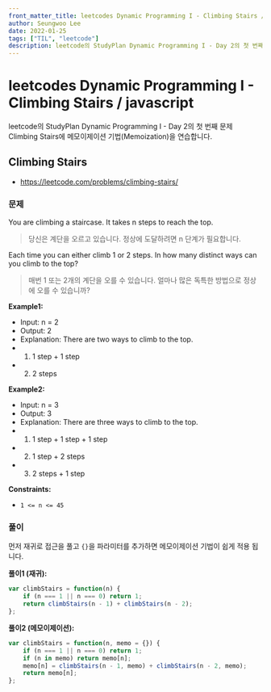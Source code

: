 ```yaml
---
front_matter_title: leetcodes Dynamic Programming I - Climbing Stairs / javascript
author: Seungwoo Lee
date: 2022-01-25
tags: ["TIL", "leetcode"]
description: leetcode의 StudyPlan Dynamic Programming I - Day 2의 첫 번째 문제 Climbing Stairs에 메모이제이션 기법(Memoization)을 연습합니다.
---
```


# leetcodes Dynamic Programming I - Climbing Stairs / javascript

leetcode의 StudyPlan Dynamic Programming I - Day 2의 첫 번째 문제 Climbing Stairs에 메모이제이션 기법(Memoization)을 연습합니다.

## Climbing Stairs

* <https://leetcode.com/problems/climbing-stairs/>

### 문제

You are climbing a staircase. It takes n steps to reach the top.
> 당신은 계단을 오르고 있습니다. 정상에 도달하려면 n 단계가 필요합니다.

Each time you can either climb 1 or 2 steps. In how many distinct ways can you climb to the top?
> 매번 1 또는 2개의 계단을 오를 수 있습니다. 얼마나 많은 독특한 방법으로 정상에 오를 수 있습니까?

**Example1:**

* Input: n = 2
* Output: 2
* Explanation: There are two ways to climb to the top.
* 1. 1 step + 1 step
* 2. 2 steps

**Example2:**

* Input: n = 3
* Output: 3
* Explanation: There are three ways to climb to the top.
* 1. 1 step + 1 step + 1 step
* 2. 1 step + 2 steps
* 3. 2 steps + 1 step

**Constraints:**

* `1 <= n <= 45`

### 풀이

먼저 재귀로 접근을 풀고 `{}`을 파라미터를 추가하면 메모이제이션 기법이 쉽게 적용 됩니다.

**풀이1 (재귀):**

```js
var climbStairs = function(n) {
    if (n === 1 || n === 0) return 1;
    return climbStairs(n - 1) + climbStairs(n - 2);
};
```

**풀이2 (메모이제이션):**

```js
var climbStairs = function(n, memo = {}) {
    if (n === 1 || n === 0) return 1;
    if (n in memo) return memo[n];
    memo[n] = climbStairs(n - 1, memo) + climbStairs(n - 2, memo);
    return memo[n];
};
```

<Comment/>
